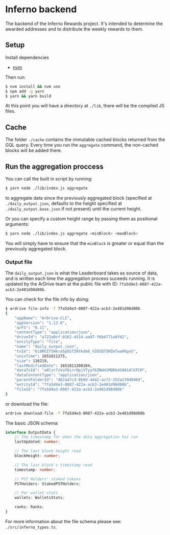 # Inferno backend

The backend of the Inferno Rewards project. It's intended to determine the awarded addresses and to distribute the weekly rewards to them.

## Setup

Install dependencies

 - [nvm](https://github.com/nvm-sh/nvm/blob/master/README.md)

Then run:

```sh
$ nvm install && nvm use
$ npm add -g yarn
$ yarn && yarn build
```

At this point you will have a directory at `./lib`, there will be the compiled JS files.

## Cache

The folder `./cache` contains the immutable cached blocks returned from the GQL query. Every time you run the `aggregate` command, the non-cached blocks will be added there.

## Run the aggregation proccess

You can call the built in script by running:

```sh
$ yarn node ./lib/index.js aggregate
```
to aggregate data since the previously aggregated block (specified at `./daily_output.json`, defaults to the height specified at `./daily_output.base.json` if not present) until the current height.

Or you can specify a custom height range by passing them as positional arguments:
```sh
$ yarn node ./lib/index.js aggregate <minBlock> <maxBlock>
```
You will simply have to ensure that the `minBlock` is greater or equal than the previously aggregated block.

### Output file

The `daily_output.json` is what the Leaderboard takes as source of data, and is written each time the aggregation process suceeds running. It is updated by the ArDrive team at the public file with ID: `7fa5d4e3-0087-422a-acb3-2e481d98d08b`.

You can check for the file info by doing:
```sh
$ ardrive file-info -f 7fa5d4e3-0087-422a-acb3-2e481d98d08b
{
    "appName": "ArDrive-CLI",
    "appVersion": "1.13.0",
    "arFS": "0.11",
    "contentType": "application/json",
    "driveId": "a721a0cf-0162-4514-aa97-f6b4771a8fd2",
    "entityType": "file",
    "name": "daily_output.json",
    "txId": "6i8RhIf5Hkra5pOSTIRYkdm8_VZ6SQ75MZmTwaHhpxU",
    "unixTime": 1651811275,
    "size": 116219,
    "lastModifiedDate": 1651811208184,
    "dataTxId": "a0lzr7zVuf6irrOpjVTyyf6ZNUH1MQRkXG9814lGTCM",
    "dataContentType": "application/json",
    "parentFolderId": "d62a47c3-0b9d-4442-ac72-252a239d0469",
    "entityId": "7fa5d4e3-0087-422a-acb3-2e481d98d08b",
    "fileId": "7fa5d4e3-0087-422a-acb3-2e481d98d08b"
}
```
or download the file:
```sh
ardrive download-file -f 7fa5d4e3-0087-422a-acb3-2e481d98d08b
```

The basic JSON schema:
```ts
interface OutputData {
	// The timestamp for when the data aggregation has run
	lastUpdated: number;

	// The last block height read
	blockHeight: number;

	// The last block's timestamp read
	timestamp: number;

	// PST Holders' staked tokens
	PSTHolders: StakedPSTHolders;

	// Per wallet stats
	wallets: WalletsStats;

	ranks: Ranks;
}
```
For more information about the file schema please see: `./src/inferno_types.ts`.
